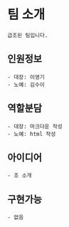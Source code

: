 # 팀 소개 
    급조된 팀입니다.
## 인원정보
    - 대장: 이영기
    - 노예: 김수이

## 역할분담
    - 대장: 마크다운 작성
    - 노예: html 작성
## 아이디어
    - 조 소개
## 구현가능
    - 없음